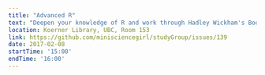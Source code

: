 ```yaml
---
title: "Advanced R"
text: "Deepen your knowledge of R and work through Hadley Wickham's Book: Functional Programming"
location: Koerner Library, UBC, Room 153
link: https://github.com/minisciencegirl/studyGroup/issues/139
date: 2017-02-08
startTime: '15:00'
endTime: '16:00'
---
```

